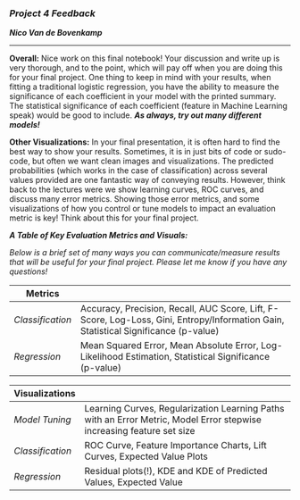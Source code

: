 ### ***Project 4 Feedback***

***Nico Van de Bovenkamp***
***

**Overall:** Nice work on this final notebook! Your discussion and write up is very thorough, and to the point, which will pay off when you are doing this for your final project. One thing to keep in mind with your results, when fitting a traditional logistic regression, you have the ability to measure the significance of each coefficient in your model with the printed summary. The statistical significance of each coefficient (feature in Machine Learning speak) would be good to include. ***As always, try out many different models!*** 

**Other Visualizations:** In your final presentation, it is often hard to find the best way to show your results. Sometimes, it is in just bits of code or sudo-code, but often we want clean images and visualizations. The predicted probabilities (which works in the case of classification) across several values provided are one fantastic way of conveying results. However, think back to the lectures were we show learning curves, ROC curves, and discuss many error metrics. Showing those error metrics, and some visualizations of how you control or tune models to impact an evaluation metric is key! Think about this for your final project.

***A Table of Key Evaluation Metrics and Visuals:***

*Below is a brief set of many ways you can communicate/measure results that will be useful for your final project. Please let me know if you have any questions!*

| Metrics | |
|--- | --- |
| *Classification* | Accuracy, Precision, Recall, AUC Score, Lift, F-Score, Log-Loss, Gini, Entropy/Information Gain, Statistical Significance (p-value) |
| *Regression* | Mean Squared Error, Mean Absolute Error, Log-Likelihood Estimation, Statistical Significance (p-value) |

| Visualizations | |
|--- | --- |
| *Model Tuning* | Learning Curves, Regularization Learning Paths with an Error Metric, Model Error stepwise increasing feature set size |
| *Classification* | ROC Curve, Feature Importance Charts, Lift Curves, Expected Value Plots |
| *Regression* | Residual plots(!), KDE and KDE of Predicted Values, Expected Value |
